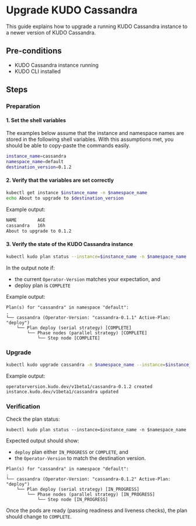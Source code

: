 # Upgrade KUDO Cassandra

This guide explains how to upgrade a running KUDO Cassandra instance to a newer
version of KUDO Cassandra.

## Pre-conditions

- KUDO Cassandra instance running
- KUDO CLI installed

## Steps

### Preparation

#### 1. Set the shell variables

The examples below assume that the instance and namespace names are stored in
the following shell variables. With this assumptions met, you should be able to
copy-paste the commands easily.

```bash
instance_name=cassandra
namespace_name=default
destination_version=0.1.2
```

#### 2. Verify that the variables are set correctly

```bash
kubectl get instance $instance_name -n $namespace_name
echo About to upgrade to $destination_version

```

Example output:

```bash
NAME        AGE
cassandra   16h
About to upgrade to 0.1.2
```

#### 3. Verify the state of the KUDO Cassandra instance

```bash
kubectl kudo plan status --instance=$instance_name -n $namespace_name
```

In the output note if:

- the current `Operator-Version` matches your expectation, and
- deploy plan is `COMPLETE`

Example output:

```
Plan(s) for "cassandra" in namespace "default":
.
└── cassandra (Operator-Version: "cassandra-0.1.1" Active-Plan: "deploy")
    └── Plan deploy (serial strategy) [COMPLETE]
        └── Phase nodes (parallel strategy) [COMPLETE]
            └── Step node [COMPLETE]

```

### Upgrade

```bash
kubectl kudo upgrade cassandra -n $namespace_name --instance=$instance_name --operator-version=$destination_version
```

Example output:

```
operatorversion.kudo.dev/v1beta1/cassandra-0.1.2 created
instance.kudo.dev/v1beta1/cassandra updated
```

### Verification

Check the plan status:

```
kubectl kudo plan status --instance=$instance_name -n $namespace_name
```

Expected output should show:

- `deploy` plan either `IN_PROGRESS` or `COMPLETE`, and
- the `Operator-Version` to match the destination version.

```
Plan(s) for "cassandra" in namespace "default":
.
└── cassandra (Operator-Version: "cassandra-0.1.2" Active-Plan: "deploy")
    └── Plan deploy (serial strategy) [IN_PROGRESS]
        └── Phase nodes (parallel strategy) [IN_PROGRESS]
            └── Step node [IN_PROGRESS]

```

Once the pods are ready (passing readiness and liveness checks), the plan should
change to `COMPLETE`.
